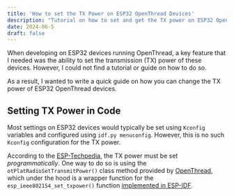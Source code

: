 ```yaml
---
title: 'How to set the TX Power on ESP32 OpenThread Devices'
description: "Tutorial on how to set and get the TX power on ESP32 OpenThread devices when using ESP-IDF."
date: 2024-06-5
draft: false
---
```


When developing on ESP32 devices running OpenThread, a key feature that I needed was the ability to set the transmission (TX) power of these devices. However, I could not find a tutorial or guide on how to do so. 

As a result, I wanted to write a quick guide on how you can change the TX power of ESP32 OpenThread devices.

## Setting TX Power in Code

Most settings on ESP32 devices would typically be set using `Kconfig` variables and configured using `idf.py menuconfig`. However, this is no such `Kconfig` configuration for the TX power.

According to the [ESP-Techpedia](https://docs.espressif.com/projects/esp-techpedia/en/latest/esp-friends/advanced-development/performance/modify-tx-power.html#thread-tx-power), the TX power must be set *programmatically*. One way to do so is using the `otPlatRadioSetTransmitPower()` class method provided by [OpenThread](https://openthread.io/reference/group/radio-config#otplatradiosettransmitpower), which under the hood is a wrapper function for the `esp_ieee802154_set_txpower()` function [implemented in ESP-IDF](https://github.com/espressif/esp-idf/blob/master/components/openthread/src/port/esp_openthread_radio.c#L441).